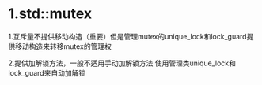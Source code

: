 # 1.std::mutex
1.互斥量不提供移动构造（重要）但是管理mutex的unique_lock和lock_guard提供移动构造来转移mutex的管理权

2.提供加解锁方法，一般不适用手动加解锁方法
使用管理类unique_lock和lock_guard来自动加解锁